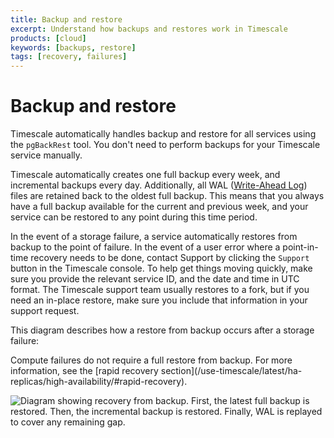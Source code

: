 ```yaml
---
title: Backup and restore
excerpt: Understand how backups and restores work in Timescale
products: [cloud]
keywords: [backups, restore]
tags: [recovery, failures]
---
```


# Backup and restore

Timescale automatically handles backup and restore for all
services using the `pgBackRest` tool. You don't need to perform
backups for your Timescale service manually.

Timescale automatically creates one full backup every week, and
incremental backups every day. Additionally, all WAL ([Write-Ahead Log][wal])
files are retained back to the oldest full backup. This means that you always
have a full backup available for the current and previous week, and your service
can be restored to any point during this time period.

In the event of a storage failure, a service automatically restores from backup
to the point of failure. In the event of a user error where a point-in-time
recovery needs to be done, contact Support by clicking the `Support` button in
the Timescale console. To help get things moving quickly, make sure 
you provide the relevant service ID, and the date and time in UTC format. The Timescale 
support team usually restores to a fork, but if you need an in-place restore, make sure
you include that information in your support request.

This diagram describes how a restore from backup occurs after a storage failure:

<Highlight type="note">
Compute failures do not require a full restore from backup. For more
information, see the
[rapid recovery section](/use-timescale/latest/ha-replicas/high-availability/#rapid-recovery).
</Highlight>

<img class="main-content__illustration"
src="https://www.timescale.com/blog/content/images/2022/08/backups-3.png"
alt="Diagram showing recovery from backup. First, the latest full
backup is restored. Then, the incremental backup is restored.
Finally, WAL is replayed to cover any remaining gap."/>

[wal]: https://www.postgresql.org/docs/current/wal-intro.html
[support]: https://www.timescale.com/contact/
